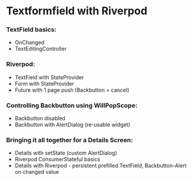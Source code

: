 # Textformfield with Riverpod

### TextField basics:
- OnChanged
- TextEditingController
### Riverpod:
- TextField with StateProvider
- Form with StateProvider
- Future with 1 page push (Backbutton = cancel)
### Controlling Backbutton using WillPopScope:
- Backbutton disabled
- Backbutton with AlertDialog (re-usable widget)
### Bringing it all together for a Details Screen:
- Details with setState (custom AlertDialog)
- Riverpod ConsumerStateful basics
- Details with Riverpod - persistent prefilled TextField, Backbutton-Alert on changed value

